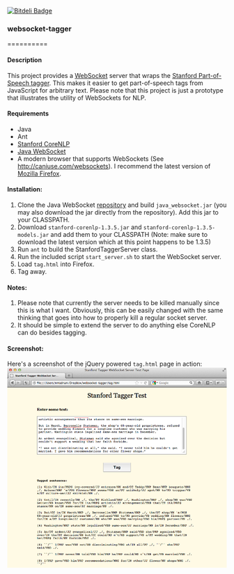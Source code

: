 [![Bitdeli Badge](https://d2weczhvl823v0.cloudfront.net/desilinguist/websocket-tagger/trend.png)](https://bitdeli.com/free "Bitdeli Badge")

### websocket-tagger
==========

#### Description
This project provides a [WebSocket](http://en.wikipedia.org/wiki/WebSocket) server that wraps the [Stanford Part-of-Speech tagger](http://nlp.stanford.edu/software/tagger.shtml). This makes it easier to get part-of-speech tags from JavaScript for arbitrary text. Please note that this project is just a prototype that illustrates the utility of WebSockets for NLP.

#### Requirements
- Java
- Ant
- [Stanford CoreNLP](http://nlp.stanford.edu/software/corenlp.shtml)
- [Java WebSocket](https://github.com/TooTallNate/Java-WebSocket)
- A modern browser that supports WebSockets (See http://caniuse.com/websockets). I recommend the latest version of [Mozilla Firefox](http://www.getfirefox.com).

#### Installation:
1. Clone the Java WebSocket [repository](https://github.com/TooTallNate/Java-WebSocket) and build `java_websocket.jar` (you may also download the jar directly from the repository). Add this jar to your CLASSPATH.
2. Download `stanford-corenlp-1.3.5.jar` and `stanford-corenlp-1.3.5-models.jar` and add them to your CLASSPATH (Note: make sure to download the latest version which at this point happens to be 1.3.5)
3. Run `ant` to build the StanfordTaggerServer class.
4. Run the included script `start_server.sh` to start the WebSocket server.
5. Load `tag.html` into Firefox.
6. Tag away.

#### Notes:
1. Please note that currently the server needs to be killed manually since this is what I want. Obviously, this can be easily changed with the same thinking that goes into how to properly kill a regular socket server.
2. It should be simple to extend the server to do anything else CoreNLP can do besides tagging.

#### Screenshot:
Here's a screenshot of the jQuery powered `tag.html` page in action:
![screenshot](websocket-screenshot.png "Screenshot")


